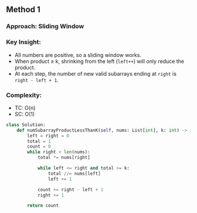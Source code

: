 ## Method 1
### Approach: Sliding Window
### Key Insight:
- All numbers are positive, so a sliding window works.
- When product ≥ k, shrinking from the left (`left++`) will only reduce the product.
- At each step, the number of new valid subarrays ending at `right` is `right - left + 1`.
### Complexity:
- TC: O(n)
- SC: O(1)


```python
class Solution:
    def numSubarrayProductLessThanK(self, nums: List[int], k: int) -> int:
        left = right = 0
        total = 1
        count = 0
        while right < len(nums):
            total *= nums[right]

            while left <= right and total >= k:
                total //= nums[left]
                left += 1

            count += right - left + 1
            right += 1

        return count
```